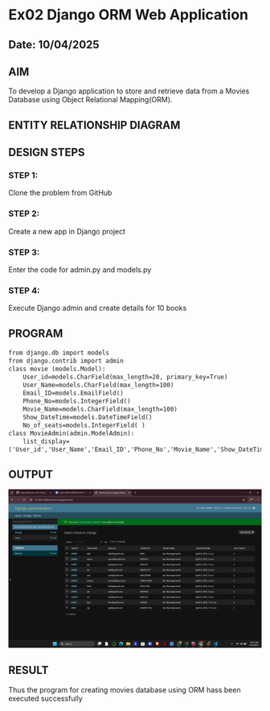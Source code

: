 # Ex02 Django ORM Web Application
## Date: 10/04/2025

## AIM
To develop a Django application to store and retrieve data from a Movies Database using Object Relational Mapping(ORM).

## ENTITY RELATIONSHIP DIAGRAM




## DESIGN STEPS

### STEP 1:
Clone the problem from GitHub

### STEP 2:
Create a new app in Django project

### STEP 3:
Enter the code for admin.py and models.py

### STEP 4:
Execute Django admin and create details for 10 books

## PROGRAM
```
from django.db import models
from django.contrib import admin
class movie (models.Model):
    User_id=models.CharField(max_length=20, primary_key=True)
    User_Name=models.CharField(max_length=100)
    Email_ID=models.EmailField()
    Phone_No=models.IntegerField()
    Movie_Name=models.CharField(max_length=100)   
    Show_DateTime=models.DateTimeField()
    No_of_seats=models.IntegerField( )
class MovieAdmin(admin.ModelAdmin):
    list_display=('User_id','User_Name','Email_ID','Phone_No','Movie_Name','Show_DateTime','No_of_seats')
```



## OUTPUT

![alt text](image.png)


## RESULT
Thus the program for creating movies database using ORM hass been executed successfully
